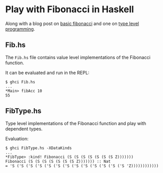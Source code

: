 # Play with Fibonacci in Haskell
Along with a blog post on 
[basic fibonacci](http://buchi.dk/blog/100-days-of-fibonacci-day-0-haskell/)
and one on
[type level programming](http://buchi.dk/blog/100-days-of-fibonacci-day-9-haskell-types/).

## Fib.hs
The `Fib.hs` file contains value level implementations of the
Fibonacci function.

It can be evaluated and run in the REPL:

    $ ghci Fib.hs 
    ...
    *Main> fibAcc 10
    55

## FibType.hs
Type level implementations of the Fibonacci function and play with dependent
types.

Evaluation:

    $ ghci FibType.hs -XDataKinds
    ...
    *FibType> :kind! Fibonacci (S (S (S (S (S (S (S Z)))))))
    Fibonacci (S (S (S (S (S (S (S Z))))))) :: Nat
    = 'S ('S ('S ('S ('S ('S ('S ('S ('S ('S ('S ('S ('S 'Z))))))))))))
